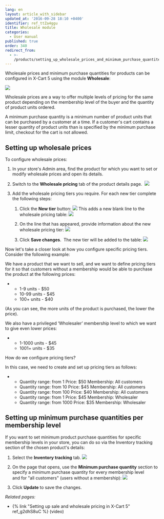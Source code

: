 ```yaml
---
lang: en
layout: article_with_sidebar
updated_at: '2016-09-28 18:10 +0400'
identifier: ref_ttZa4qgu
title: Wholesale module
categories:
  - User manual
published: true
order: 340
redirect_from:
  - >-
    /products/setting_up_wholesale_prices_and_minimum_purchase_quantites_for_different_membership_levels.html
---
```



Wholesale prices and minimum purchase quantities for products can be configured in X-Cart 5 using the module **Wholesale**:

![]({{site.baseurl}}/attachments/6389808/8719226.png)

Wholesale prices are a way to offer multiple levels of pricing for the same product depending on the membership level of the buyer and the quantity of product units ordered.

A minimum purchase quantity is a minimum number of product units that can be purchased by a customer at a time. If a customer's cart contains a lesser quantity of product units than is specified by the minimum purchase limit, checkout for the cart is not allowed.

## Setting up wholesale prices

To configure wholesale prices:

1.  In your store's Admin area, find the product for which you want to set or modify wholesale prices and open its details.
2.  Switch to the **Wholesale pricing** tab of the product details page. 
    ![]({{site.baseurl}}/attachments/6389808/8719228.png)

3.  Add the wholesale pricing tiers you require. For each new tier complete the following steps:
    1.  Click the **New tier** button:
        ![]({{site.baseurl}}/attachments/6389808/8719229.png)
        This adds a new blank line to the wholesale pricing table:
        ![]({{site.baseurl}}/attachments/6389808/8719230.png)

    2.  On the line that has appeared, provide information about the new wholesale pricing tier:
        ![]({{site.baseurl}}/attachments/6389808/8719231.png)
    3.  Click **Save changes**. 
        The new tier will be added to the table:
        ![]({{site.baseurl}}/attachments/6389808/8719232.png)

Now let's take a closer look at how you configure specific pricing tiers. Consider the following example:

We have a product that we want to sell, and we want to define pricing tiers for it so that customers without a membership would be able to purchase the product at the following prices:

*   *   1-9 units - $50
    *   10-99 units - $45
    *   100+ units - $40

(As you can see, the more units of the product is purchased, the lower the price).

We also have a privileged ‘Wholesaler’ membership level to which we want to give even lower prices:

*   *   1-1000 units - $45
    *   1001+ units - $35

How do we configure pricing tiers?

In this case, we need to create and set up pricing tiers as follows:

*   *   Quantity range: from 1
        Price: $50
        Membership: All customers
    *   Quantity range: from 10
        Price: $45
        Membership: All customers
    *   Quantity range: from 100
        Price: $40
        Membership: All customers
    *   Quantity range: from 1
        Price: $45
        Membership: Wholesaler
    *   Quantity range: from 1000
        Price: $35
        Membership: Wholesaler

## Setting up minimum purchase quantities per membership level

If you want to set minimum product purchase quantities for specific membership levels in your store, you can do so via the Inventory tracking section of the chosen product's details:

1.  Select the **Inventory tracking** tab.
    ![]({{site.baseurl}}/attachments/6389808/8719233.png)

2.  On the page that opens, use the **Minimum purchase quantity** section to specify a minimum purchase quantity for every membership level and for "all customers" (users without a membership):
    ![]({{site.baseurl}}/attachments/6389808/8719234.png)

3.  Click **Update** to save the changes.

_Related pages:_

*   {% link "Setting up sale and wholesale pricing in X-Cart 5" ref_g2dhS8uC %} (video)
